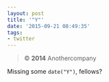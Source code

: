 ```yaml
---
layout: post
title: '"Y"'
date: '2015-09-21 08:49:35'
tags:
- twitter
---
```


> © __2014__ Anothercompany

Missing some `date("Y")`, fellows?